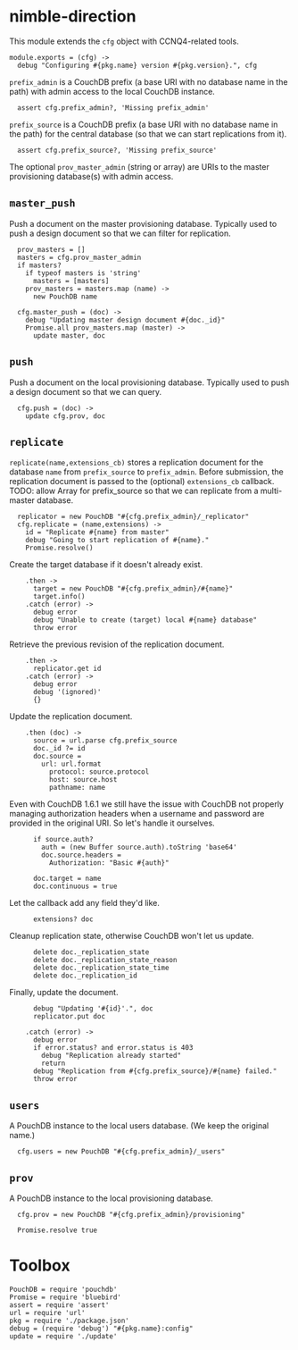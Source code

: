 nimble-direction
================

This module extends the `cfg` object with CCNQ4-related tools.

    module.exports = (cfg) ->
      debug "Configuring #{pkg.name} version #{pkg.version}.", cfg

`prefix_admin` is a CouchDB prefix (a base URI with no database name in the path) with admin access to the local CouchDB instance.

      assert cfg.prefix_admin?, 'Missing prefix_admin'

`prefix_source` is a CouchDB prefix (a base URI with no database name in the path) for the central database (so that we can start replications from it).

      assert cfg.prefix_source?, 'Missing prefix_source'

The optional `prov_master_admin` (string or array) are URIs to the master provisioning database(s) with admin access.

`master_push`
---------------

Push a document on the master provisioning database.
Typically used to push a design document so that we can filter for replication.

      prov_masters = []
      masters = cfg.prov_master_admin
      if masters?
        if typeof masters is 'string'
          masters = [masters]
        prov_masters = masters.map (name) ->
          new PouchDB name

      cfg.master_push = (doc) ->
        debug "Updating master design document #{doc._id}"
        Promise.all prov_masters.map (master) ->
          update master, doc

`push`
------

Push a document on the local provisioning database.
Typically used to push a design document so that we can query.

      cfg.push = (doc) ->
        update cfg.prov, doc

`replicate`
-----------

`replicate(name,extensions_cb)` stores a replication document for the database `name` from `prefix_source` to `prefix_admin`.
Before submission, the replication document is passed to the (optional) `extensions_cb` callback.
TODO: allow Array for prefix_source so that we can replicate from a multi-master database.

      replicator = new PouchDB "#{cfg.prefix_admin}/_replicator"
      cfg.replicate = (name,extensions) ->
        id = "Replicate #{name} from master"
        debug "Going to start replication of #{name}."
        Promise.resolve()

Create the target database if it doesn't already exist.

        .then ->
          target = new PouchDB "#{cfg.prefix_admin}/#{name}"
          target.info()
        .catch (error) ->
          debug error
          debug "Unable to create (target) local #{name} database"
          throw error

Retrieve the previous revision of the replication document.

        .then ->
          replicator.get id
        .catch (error) ->
          debug error
          debug '(ignored)'
          {}

Update the replication document.

        .then (doc) ->
          source = url.parse cfg.prefix_source
          doc._id ?= id
          doc.source =
            url: url.format
              protocol: source.protocol
              host: source.host
              pathname: name

Even with CouchDB 1.6.1 we still have the issue with CouchDB not properly managing authorization headers when a username and password are provided in the original URI. So let's handle it ourselves.

          if source.auth?
            auth = (new Buffer source.auth).toString 'base64'
            doc.source.headers =
              Authorization: "Basic #{auth}"

          doc.target = name
          doc.continuous = true

Let the callback add any field they'd like.

          extensions? doc

Cleanup replication state, otherwise CouchDB won't let us update.

          delete doc._replication_state
          delete doc._replication_state_reason
          delete doc._replication_state_time
          delete doc._replication_id

Finally, update the document.

          debug "Updating '#{id}'.", doc
          replicator.put doc

        .catch (error) ->
          debug error
          if error.status? and error.status is 403
            debug "Replication already started"
            return
          debug "Replication from #{cfg.prefix_source}/#{name} failed."
          throw error

`users`
-------

A PouchDB instance to the local users database. (We keep the original name.)

      cfg.users = new PouchDB "#{cfg.prefix_admin}/_users"

`prov`
------

A PouchDB instance to the local provisioning database.

      cfg.prov = new PouchDB "#{cfg.prefix_admin}/provisioning"

      Promise.resolve true

Toolbox
=======

    PouchDB = require 'pouchdb'
    Promise = require 'bluebird'
    assert = require 'assert'
    url = require 'url'
    pkg = require './package.json'
    debug = (require 'debug') "#{pkg.name}:config"
    update = require './update'
